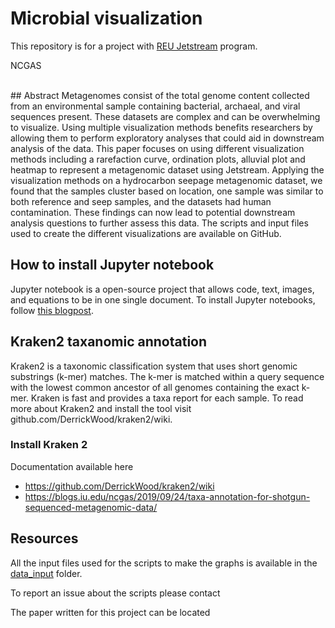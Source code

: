 # Microbial visualization
This repository is for a project with [REU Jetstream](https://jetstream-cloud.org/research/reu.php) program. 

NCGAS

<br>
## Abstract
Metagenomes consist of the total genome content collected from an environmental sample containing bacterial, archaeal, and viral sequences present. These datasets are complex and can be overwhelming to visualize. Using multiple visualization methods benefits researchers by allowing them to perform exploratory analyses that could aid in downstream analysis of the data. This paper focuses on using different visualization methods including a rarefaction curve, ordination plots, alluvial plot and heatmap to represent a metagenomic dataset using Jetstream. Applying the visualization methods on a hydrocarbon seepage metagenomic dataset, we found that the samples cluster based on location, one sample was similar to both reference and seep samples, and the datasets had human contamination. These findings can now lead to potential downstream analysis questions to further assess this data. The scripts and input files used to create the different visualizations are available on GitHub.

## How to install Jupyter notebook
Jupyter notebook is a open-source project that allows code, text, images, and equations to be in one single document. To install Jupyter notebooks, follow [this blogpost](https://blogs.iu.edu/ncgas/2020/06/15/installing-jupyter-notebook-on-jetstream/).

## Kraken2 taxanomic annotation 

Kraken2 is a taxonomic classification system that uses short genomic substrings (k-mer) matches. The k-mer is matched within a query sequence with the lowest common ancestor of all genomes containing the exact k-mer. Kraken is fast and provides a taxa report for each sample. To read more about Kraken2 and install the tool visit github.com/DerrickWood/kraken2/wiki. 

### Install Kraken 2

Documentation available here 
- https://github.com/DerrickWood/kraken2/wiki
- https://blogs.iu.edu/ncgas/2019/09/24/taxa-annotation-for-shotgun-sequenced-metagenomic-data/


## Resources

All the input files used for the scripts to make the graphs is available in the [data_input](https://github.com/hleffler/Microbial-visualization/tree/master/input_data) folder.

To report an issue about the scripts please contact 

The paper written for this project can be located
